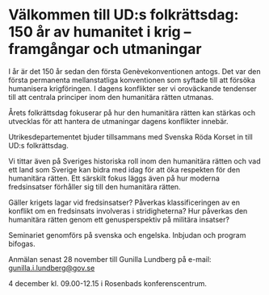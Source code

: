 # Välkommen till UD:s folkrättsdag: 150 år av humanitet i krig – framgångar och utmaningar

I år är det 150 år sedan den första Genèvekonventionen antogs. Det var den första permanenta mellanstatliga konventionen som syftade till att försöka humanisera krigföringen. I dagens konflikter ser vi oroväckande tendenser till att centrala principer inom den humanitära rätten utmanas.

Årets folkrättsdag fokuserar på hur den humanitära rätten kan stärkas och utvecklas för att hantera de utmaningar dagens konflikter innebär.

Utrikesdepartementet bjuder tillsammans med Svenska Röda Korset in till UD:s folkrättsdag.

Vi tittar även på Sveriges historiska roll inom den humanitära rätten och vad ett land som Sverige kan bidra med idag för att öka respekten för den humanitära rätten. Ett särskilt fokus läggs även på hur moderna fredsinsatser förhåller sig till den humanitära rätten.

Gäller krigets lagar vid fredsinsatser? Påverkas klassificeringen av en konflikt om en fredsinsats involveras i stridigheterna? Hur påverkas den humanitära rätten genom ett genusperspektiv på militära insatser?

Seminariet genomförs på svenska och engelska.
Inbjudan och program bifogas.

Anmälan senast 28 november till Gunilla Lundberg på e-mail: gunilla.i.lundberg@gov.se

4 december kl. 09.00-12.15 i Rosenbads konferenscentrum.
